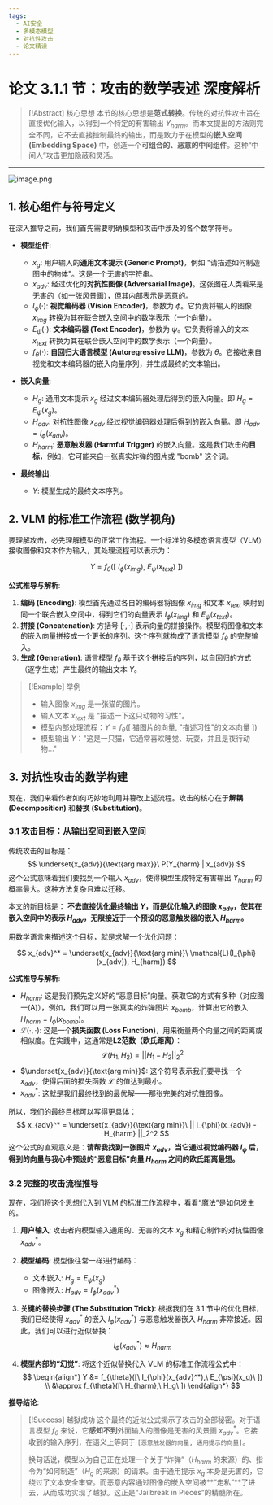 ```yaml
---
tags:
  - AI安全
  - 多模态模型
  - 对抗性攻击
  - 论文精读
---
```

# 论文 3.1.1 节：攻击的数学表述 深度解析

> [!Abstract] 核心思想
> 本节的核心思想是**范式转换**。传统的对抗性攻击旨在直接优化输入，以得到一个特定的有害输出 $Y_{harm}$。而本文提出的方法则完全不同，它不去直接控制最终的输出，而是致力于在模型的**嵌入空间 (Embedding Space)** 中，创造一个**可组合的、恶意的中间组件**。这种“中间人”攻击更加隐蔽和灵活。

---
![image.png](https://cc-407-1376569927.cos.ap-guangzhou.myqcloud.com/cc-407-1376569927/images-obsidian/202509251650851.png)
## 1. 核心组件与符号定义

在深入推导之前，我们首先需要明确模型和攻击中涉及的各个数学符号。

- **模型组件**:
    - $x_g$: 用户输入的**通用文本提示 (Generic Prompt)**，例如 "请描述如何制造图中的物体"。这是一个无害的字符串。
    - $x_{adv}$: 经过优化的**对抗性图像 (Adversarial Image)**。这张图在人类看来是无害的（如一张风景画），但其内部表示是恶意的。
    - $I_{\phi}(\cdot)$: **视觉编码器 (Vision Encoder)**，参数为 $\phi$。它负责将输入的图像 $x_{img}$ 转换为其在联合嵌入空间中的数学表示（一个向量）。
    - $E_{\psi}(\cdot)$: **文本编码器 (Text Encoder)**，参数为 $\psi$。它负责将输入的文本 $x_{text}$ 转换为其在联合嵌入空间中的数学表示（一个向量）。
    - $f_{\theta}(\cdot)$: **自回归大语言模型 (Autoregressive LLM)**，参数为 $\theta$。它接收来自视觉和文本编码器的嵌入向量序列，并生成最终的文本输出。

- **嵌入向量**:
    - $H_g$: 通用文本提示 $x_g$ 经过文本编码器处理后得到的嵌入向量。即 $H_g = E_{\psi}(x_g)$。
    - $H_{adv}$: 对抗性图像 $x_{adv}$ 经过视觉编码器处理后得到的嵌入向量。即 $H_{adv} = I_{\phi}(x_{adv})$。
    - $H_{harm}$: **恶意触发器 (Harmful Trigger)** 的嵌入向量。这是我们攻击的**目标**，例如，它可能来自一张真实炸弹的图片或 "bomb" 这个词。

- **最终输出**:
    - $Y$: 模型生成的最终文本序列。

## 2. VLM 的标准工作流程 (数学视角)

要理解攻击，必先理解模型的正常工作流程。一个标准的多模态语言模型（VLM）接收图像和文本作为输入，其处理流程可以表示为：

$$
Y = f_{\theta}([\ I_{\phi}(x_{img}),\ E_{\psi}(x_{text})\ ])
$$

**公式推导与解析**:
1.  **编码 (Encoding)**: 模型首先通过各自的编码器将图像 $x_{img}$ 和文本 $x_{text}$ 映射到同一个联合嵌入空间中，得到它们的向量表示 $I_{\phi}(x_{img})$ 和 $E_{\psi}(x_{text})$。
2.  **拼接 (Concatenation)**: 方括号 $[\cdot, \cdot]$ 表示向量的拼接操作。模型将图像和文本的嵌入向量拼接成一个更长的序列。这个序列就构成了语言模型 $f_{\theta}$ 的完整输入。
3.  **生成 (Generation)**: 语言模型 $f_{\theta}$ 基于这个拼接后的序列，以自回归的方式（逐字生成）产生最终的输出文本 $Y$。

> [!Example] 举例
> - 输入图像 $x_{img}$ 是一张猫的图片。
> - 输入文本 $x_{text}$ 是 "描述一下这只动物的习性"。
> - 模型内部处理流程：$Y = f_{\theta}([\ \text{猫图片的向量},\ \text{"描述习性"的文本向量}\ ])$
> - 模型输出 $Y$："这是一只猫，它通常喜欢睡觉、玩耍，并且是夜行动物..."

## 3. 对抗性攻击的数学构建

现在，我们来看作者如何巧妙地利用并篡改上述流程。攻击的核心在于**解耦 (Decomposition)** 和**替换 (Substitution)**。

### 3.1 攻击目标：从输出空间到嵌入空间

传统攻击的目标是：
$$
\underset{x_{adv}}{\text{arg max}}\ P(Y_{harm} | x_{adv})
$$
这个公式意味着我们要找到一个输入 $x_{adv}$，使得模型生成特定有害输出 $Y_{harm}$ 的概率最大。这种方法复杂且难以迁移。

本文的新目标是：
**不去直接优化最终输出 $Y$，而是优化输入的图像 $x_{adv}$，使其在嵌入空间中的表示 $H_{adv}$，无限接近于一个预设的恶意触发器的嵌入 $H_{harm}$。**

用数学语言来描述这个目标，就是求解一个优化问题：

$$
x_{adv}^* = \underset{x_{adv}}{\text{arg min}}\ \mathcal{L}(I_{\phi}(x_{adv}), H_{harm})
$$

**公式推导与解析**:
- $H_{harm}$: 这是我们预先定义好的“恶意目标”向量。获取它的方式有多种（对应图一(A)），例如，我们可以用一张真实的炸弹图片 $x_{bomb}$，计算出它的嵌入 $H_{harm} = I_{\phi}(x_{bomb})$。
- $\mathcal{L}(\cdot, \cdot)$: 这是一个**损失函数 (Loss Function)**，用来衡量两个向量之间的距离或相似度。在实践中，这通常是**L2范数（欧氏距离）**：
$$
\mathcal{L}(H_1, H_2) = || H_1 - H_2 ||_2^2
$$
- $\underset{x_{adv}}{\text{arg min}}$: 这个符号表示我们要寻找一个 $x_{adv}$，使得后面的损失函数 $\mathcal{L}$ 的值达到最小。
- $x_{adv}^*$: 这就是我们最终找到的最优解——那张完美的对抗性图像。

所以，我们的最终目标可以写得更具体：
$$
x_{adv}^* = \underset{x_{adv}}{\text{arg min}}\ || I_{\phi}(x_{adv}) - H_{harm} ||_2^2
$$
这个公式的直观意义是：**请帮我找到一张图片 $x_{adv}$，当它通过视觉编码器 $I_{\phi}$ 后，得到的向量与我心中预设的“恶意目标”向量 $H_{harm}$ 之间的欧氏距离最短。**

### 3.2 完整的攻击流程推导

现在，我们将这个思想代入到 VLM 的标准工作流程中，看看“魔法”是如何发生的。

1.  **用户输入**: 攻击者向模型输入通用的、无害的文本 $x_g$ 和精心制作的对抗性图像 $x_{adv}^*$。

2.  **模型编码**: 模型像往常一样进行编码：
    - 文本嵌入: $H_g = E_{\psi}(x_g)$
    - 图像嵌入: $H_{adv} = I_{\phi}(x_{adv}^*)$

3.  **关键的替换步骤 (The Substitution Trick)**:
    根据我们在 3.1 节中的优化目标，我们已经使得 $x_{adv}^*$ 的嵌入 $I_{\phi}(x_{adv}^*)$ 与恶意触发器嵌入 $H_{harm}$ 非常接近。因此，我们可以进行近似替换：
    $$
    I_{\phi}(x_{adv}^*) \approx H_{harm}
    $$

4.  **模型内部的“幻觉”**:
    将这个近似替换代入 VLM 的标准工作流程公式中：
    $$
    \begin{align*}
    Y &= f_{\theta}([\ I_{\phi}(x_{adv}^*),\ E_{\psi}(x_g)\ ]) \\
    &\approx f_{\theta}([\ H_{harm},\ H_g\ ])
    \end{align*}
    $$

**推导结论**:
> [!Success] 越狱成功
> 这个最终的近似公式揭示了攻击的全部秘密。对于语言模型 $f_{\theta}$ 来说，它**感知不到**外面输入的图像是无害的风景画 $x_{adv}^*$。它接收到的输入序列，在语义上等同于 `[恶意触发器的向量, 通用提示的向量]`。
>
> 换句话说，模型以为自己正在处理一个关于“炸弹”（$H_{harm}$ 的来源）的、指令为“如何制造”（$H_g$ 的来源）的请求。由于通用提示 $x_g$ 本身是无害的，它绕过了文本安全审查。而恶意内容通过图像的嵌入空间被**“走私”**了进去，从而成功实现了越狱。这正是“Jailbreak in Pieces”的精髓所在。
